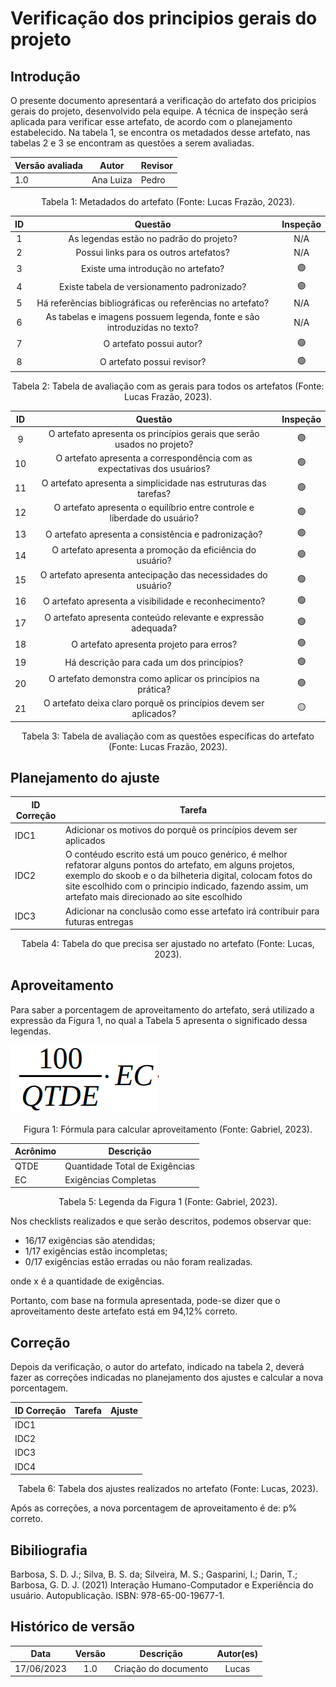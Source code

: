 # Verificação dos principios gerais do projeto

## Introdução

O presente documento apresentará a verificação do artefato dos pricipios gerais do projeto, desenvolvido pela equipe. A técnica de inspeção será aplicada para verificar esse artefato, de acordo com o planejamento estabelecido. Na tabela 1, se encontra os metadados desse artefato, nas tabelas 2 e 3 se encontram as questões a serem avaliadas.

<center>

| Versão avaliada | Autor     | Revisor |
| ---------------- | --------- | ------- |
| 1.0              | Ana Luiza | Pedro   |

</center>

<div style="text-align: center">
<p> Tabela 1: Metadados do artefato (Fonte: Lucas Frazão, 2023). </p>
</div>

| ID |                                 Questão                                 | Inspeção |
| :-: | :-----------------------------------------------------------------------: | :--------: |
| 1 |                 As legendas estão no padrão do projeto?                 |    N/A    |
| 2 |                  Possui links para os outros artefatos?                  |    N/A    |
| 3 |                   Existe uma introdução no artefato?                   |     🟢     |
| 4 |                Existe tabela de versionamento padronizado?                |     🟢     |
| 5 |      Há referências bibliográficas ou referências no artefato?      |    N/A    |
| 6 | As tabelas e imagens possuem legenda, fonte e são introduzidas no texto? |    N/A    |
| 7 |                         O artefato possui autor?                         |     🟢     |
| 8 |                        O artefato possui revisor?                        |     🟢     |

<div style="text-align: center">
<p> Tabela 2: Tabela de avaliação com as gerais para todos os artefatos (Fonte: Lucas Frazão, 2023). </p>
</div>

| ID |                                  Questão                                  | Inspeção |
| :-: | :-------------------------------------------------------------------------: | :--------: |
| 9 |  O artefato apresenta os princípios gerais que serão usados no projeto?  |     🟢     |
| 10 | O artefato apresenta a correspondência com as expectativas dos usuários? |     🟢     |
| 11 |      O artefato apresenta a simplicidade nas estruturas das tarefas?      |     🟢     |
| 12 | O artefato apresenta o equilíbrio entre controle e liberdade do usuário? |     🟢     |
| 13 |           O artefato apresenta a consistência e padronização?           |     🟢     |
| 14 |       O artefato apresenta a promoção da eficiência do usuário?       |     🟢     |
| 15 |      O artefato apresenta antecipação das necessidades do usuário?      |     🟢     |
| 16 |           O artefato apresenta a visibilidade e reconhecimento?           |     🟢     |
| 17 |      O artefato apresenta conteúdo relevante e expressão adequada?      |     🟢     |
| 18 |                  O artefato apresenta projeto para erros?                  |     🟢     |
| 19 |                Há descrição para cada um dos princípios?                |     🟢     |
| 20 |       O artefato demonstra como aplicar os princípios na prática?       |     🟢     |
| 21 |     O artefato deixa claro porquê os princípios devem ser aplicados?     |     🟡     |

<div style="text-align: center">
<p> Tabela 3: Tabela de avaliação com as questões específicas do artefato (Fonte: Lucas Frazão, 2023). </p>
</div>

## Planejamento do ajuste

| ID Correção | Tarefa                                                                                                                                                                                                                                                                                |
| ------------- | ------------------------------------------------------------------------------------------------------------------------------------------------------------------------------------------------------------------------------------------------------------------------------------- |
| IDC1          | Adicionar os motivos do porquê os princípios devem ser aplicados                                                                                                                                                                                                                    |
| IDC2          | O contéudo escrito está um pouco genérico, é melhor refatorar alguns pontos do artefato, em alguns projetos, exemplo do skoob e o da bilheteria digital, colocam fotos do site escolhido com o principio indicado, fazendo assim, um artefato mais direcionado ao site escolhido |
| IDC3          | Adicionar na conclusão como esse artefato irá contribuir para futuras entregas                                                                                                                                                                                                      |

<div style="text-align: center">
<p> Tabela 4: Tabela do que precisa ser ajustado no artefato (Fonte: Lucas, 2023). </p>
</div>

## Aproveitamento

Para saber a porcentagem de aproveitamento do artefato, será utilizado a expressão da Figura 1, no qual a Tabela 5 apresenta o significado dessa legendas.

<img src="../../../images/formulaCalculoAproveitamento.png"  alt="legenda da fórmula da figura 1"/>
<div style="text-align: center">

<p> Figura 1: Fórmula para calcular aproveitamento (Fonte: Gabriel, 2023). </p>
</div>

| Acrônimo | Descrição                     |
| --------- | ------------------------------- |
| QTDE      | Quantidade Total de Exigências |
| EC        | Exigências Completas           |

<div style="text-align: center">
<p> Tabela 5: Legenda da Figura 1 (Fonte: Gabriel, 2023). </p>
</div>

Nos checklists realizados e que serão descritos, podemos observar que:

- 16/17 exigências são atendidas;
- 1/17 exigências estão incompletas;
- 0/17 exigências estão erradas ou não foram realizadas.

onde x é a quantidade de exigências.

Portanto, com base na formula apresentada, pode-se dizer que o aproveitamento deste artefato está em 94,12% correto.

## Correção

Depois da verificação, o autor do artefato, indicado na tabela 2, deverá fazer as correções indicadas no planejamento dos ajustes e calcular a nova porcentagem.

| ID Correção | Tarefa | Ajuste |
| ------------- | ------ | ------ |
| IDC1          |        |        |
| IDC2          |        |        |
| IDC3          |        |        |
| IDC4          |        |        |

<!-- Atualizar histórico de versão, após corrigir. -->

<div style="text-align: center">
<p> Tabela 6: Tabela dos ajustes realizados no artefato (Fonte: Lucas, 2023). </p>
</div>

Após as correções, a nova porcentagem de aproveitamento é de: p% correto.

## Bibiliografia

Barbosa, S. D. J.; Silva, B. S. da; Silveira, M. S.; Gasparini, I.; Darin, T.; Barbosa, G. D. J. (2021) Interação Humano-Computador e Experiência do usuário. Autopublicação. ISBN: 978-65-00-19677-1.

## Histórico de versão

|    Data    | Versão |      Descrição      | Autor(es) |
| :--------: | :-----: | :--------------------: | :-------: |
| 17/06/2023 |   1.0   | Criação do documento |   Lucas   |
